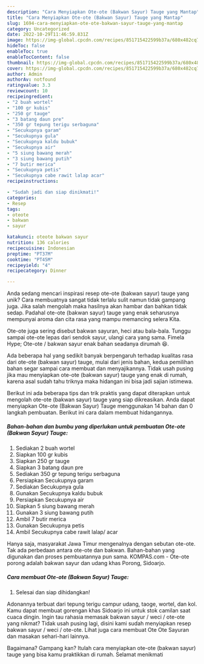 ```yaml
---
description: "Cara Menyiapkan Ote-ote (Bakwan Sayur) Tauge yang Mantap"
title: "Cara Menyiapkan Ote-ote (Bakwan Sayur) Tauge yang Mantap"
slug: 1694-cara-menyiapkan-ote-ote-bakwan-sayur-tauge-yang-mantap
category: Uncategorized
date: 2022-10-29T11:46:59.831Z
image: https://img-global.cpcdn.com/recipes/851715422599b37a/680x482cq70/ote-ote-bakwan-sayur-tauge-foto-resep-utama.jpg
hideToc: false
enableToc: true
enableTocContent: false
thumbnail: https://img-global.cpcdn.com/recipes/851715422599b37a/680x482cq70/ote-ote-bakwan-sayur-tauge-foto-resep-utama.jpg
cover: https://img-global.cpcdn.com/recipes/851715422599b37a/680x482cq70/ote-ote-bakwan-sayur-tauge-foto-resep-utama.jpg
author: Admin
authorAv: notfound
ratingvalue: 3.3
reviewcount: 10
recipeingredient:
- "2 buah wortel"
- "100 gr kubis"
- "250 gr tauge"
- "3 batang daun pre"
- "350 gr tepung terigu serbaguna"
- "Secukupnya garam"
- "Secukupnya gula"
- "Secukupnya kaldu bubuk"
- "Secukupnya air"
- "5 siung bawang merah"
- "3 siung bawang putih"
- "7 butir merica"
- "Secukupnya petis"
- "Secukupnya cabe rawit lalap acar"
recipeinstructions:

- "Sudah jadi dan siap dinikmati!"
categories:
- Resep
tags:
- oteote
- bakwan
- sayur

katakunci: oteote bakwan sayur 
nutrition: 136 calories
recipecuisine: Indonesian
preptime: "PT37M"
cooktime: "PT45M"
recipeyield: "4"
recipecategory: Dinner

---
```





Anda sedang mencari inspirasi resep ote-ote (bakwan sayur) tauge yang unik? Cara membuatnya sangat tidak terlalu sulit namun tidak gampang juga. Jika salah mengolah maka hasilnya akan hambar dan bahkan tidak sedap. Padahal ote-ote (bakwan sayur) tauge yang enak seharusnya mempunyai aroma dan cita rasa yang mampu memancing selera Kita.





Ote-ote juga sering disebut bakwan sayuran, heci atau bala-bala. Tunggu sampai ote-ote lepas dari sendok sayur, ulangi cara yang sama. Fimela Hype; Ote-ote / bakwan sayur enak bahan seadanya dirumah 😆.

Ada beberapa hal yang sedikit banyak berpengaruh terhadap kualitas rasa dari ote-ote (bakwan sayur) tauge, mulai dari jenis bahan, kedua pemilihan bahan segar sampai cara membuat dan menyajikannya. Tidak usah pusing jika mau menyiapkan ote-ote (bakwan sayur) tauge yang enak di rumah, karena asal sudah tahu triknya maka hidangan ini bisa jadi sajian istimewa.






Berikut ini ada beberapa tips dan trik praktis yang dapat diterapkan untuk mengolah ote-ote (bakwan sayur) tauge yang siap dikreasikan. Anda dapat menyiapkan Ote-ote (Bakwan Sayur) Tauge menggunakan 14 bahan dan 0 langkah pembuatan. Berikut ini cara dalam membuat hidangannya.

<!--inarticleads1-->

##### Bahan-bahan dan bumbu yang diperlukan untuk pembuatan Ote-ote (Bakwan Sayur) Tauge:

1. Sediakan 2 buah wortel
1. Siapkan 100 gr kubis
1. Siapkan 250 gr tauge
1. Siapkan 3 batang daun pre
1. Sediakan 350 gr tepung terigu serbaguna
1. Persiapkan Secukupnya garam
1. Sediakan Secukupnya gula
1. Gunakan Secukupnya kaldu bubuk
1. Persiapkan Secukupnya air
1. Siapkan 5 siung bawang merah
1. Gunakan 3 siung bawang putih
1. Ambil 7 butir merica
1. Gunakan Secukupnya petis
1. Ambil Secukupnya cabe rawit lalap/ acar


Hanya saja, masyarakat Jawa Timur mengenalnya dengan sebutan ote-ote. Tak ada perbedaan antara ote-ote dan bakwan. Bahan-bahan yang digunakan dan proses pembuatannya pun sama. KOMPAS.com - Ote-ote porong adalah bakwan sayur dan udang khas Porong, Sidoarjo. 

<!--inarticleads2-->

##### Cara membuat Ote-ote (Bakwan Sayur) Tauge:


1. Selesai dan siap dihidangkan!

Adonannya terbuat dari tepung terigu campur udang, taoge, wortel, dan kol. Kamu dapat membuat gorengan khas Sidoarjo ini untuk stok camilan saat cuaca dingin. Ingin tau rahasia memasak bakwan sayur / weci / ote-ote yang nikmat? Tidak usah pusing lagi, disini kami sudah menyiapkan resep bakwan sayur / weci / ote-ote. Lihat juga cara membuat Ote Ote Sayuran dan masakan sehari-hari lainnya. 

Bagaimana? Gampang kan? Itulah cara menyiapkan ote-ote (bakwan sayur) tauge yang bisa kamu praktikkan di rumah. Selamat menikmati
